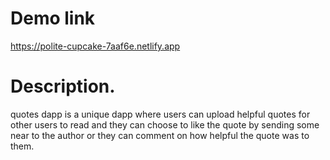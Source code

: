 # Demo link

https://polite-cupcake-7aaf6e.netlify.app


# Description.

quotes dapp is a unique dapp where users can upload helpful quotes for other users to read and they can choose to like the quote by sending some near to the author or they can comment on how helpful the quote was to them.
